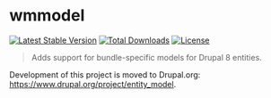 wmmodel
======================

[![Latest Stable Version](https://poser.pugx.org/wieni/wmmodel/v/stable)](https://packagist.org/packages/wieni/wmmodel)
[![Total Downloads](https://poser.pugx.org/wieni/wmmodel/downloads)](https://packagist.org/packages/wieni/wmmodel)
[![License](https://poser.pugx.org/wieni/wmmodel/license)](https://packagist.org/packages/wieni/wmmodel)

> Adds support for bundle-specific models for Drupal 8 entities.

Development of this project is moved to Drupal.org: https://www.drupal.org/project/entity_model.
